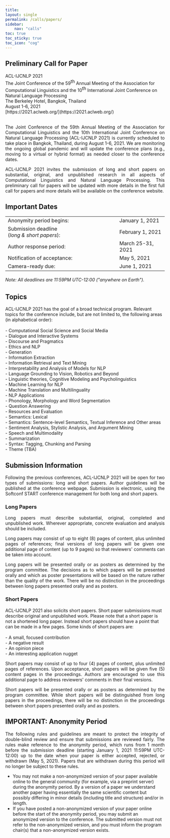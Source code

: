 ```yaml
---
title: 
layout: single
permalink: /calls/papers/
sidebar: 
    nav: "calls"
toc: true
toc_sticky: true
toc_icon: "cog"
---
```


<h2>Preliminary Call for Paper</h2>
ACL-IJCNLP 2021 <br>
The Joint Conference of the 59<span style="vertical-align: super;">th</span> Annual Meeting of the Association for Computational Linguistics and the 10<span style="vertical-align: super;">th</span> International Joint Conference on 
Natural Language Processing<br>
The Berkeley Hotel, Bangkok, Thailand<br>
August 1-6, 2021  <br>
[https://2021.aclweb.org/](https://2021.aclweb.org/)<br><br>

<p align="justify">The Joint Conference of the 59th Annual Meeting of the Association for Computational 
Linguistics and the 10th International Joint Conference on Natural Language Processing 
(ACL-IJCNLP 2021) is currently scheduled to take place in Bangkok, Thailand, during 
August 1-6, 2021. We are monitoring the ongoing global pandemic and will update 
the conference plans (e.g., moving to a virtual or hybrid format) as needed closer to the conference dates.</p>

<p align="justify">ACL-IJCNLP 2021 invites the submission of long and short papers on substantial, 
original, and unpublished research in all aspects of Computational Linguistics and Natural 
Language Processing. This preliminary call for papers will be updated with more details 
in the first full call for papers and more details will be available on the conference website.</p>

<h2>Important Dates</h2>
<table style="width: 100%">
    <tbody>
        <tr>
            <td style="width: 70%;">Anonymity period begins: </td>
            <td style="width: 30%;">January 1, 2021</td>
        </tr>
        <tr>
            <td style="width: 70%;">Submission deadline<br/>(<i>long &amp; short papers</i>): </td>
            <td style="width: 30%;">February 1, 2021</td>
        </tr>
        <tr>
            <td style="width: 70%;">Author response period:</td>
            <td style="width: 30%;">March 25-31, 2021</td>
        </tr>
        <tr>
            <td style="width: 70%;">Notification of acceptance: </td>
            <td style="width: 30%;">May 5, 2021</td>
        </tr>       
        <tr>
            <td style="width: 70%;">Camera-ready due: </td>
            <td style="width: 30%;">June 1, 2021</td>      
        </tr>             
</tbody>
</table>
<h6>Note: All deadlines are 11:59PM UTC-12:00 ("anywhere on Earth").</h6>
<h2>Topics</h2>
ACL-IJCNLP 2021 has the goal of a broad technical program. Relevant topics 
for the conference include, but are not limited to, the following areas (in alphabetical order):<br/><br/>
    - Computational Social Science and Social Media<br>
    - Dialogue and Interactive Systems<br>
    - Discourse and Pragmatics<br>
    - Ethics and NLP<br>
    - Generation<br>
    - Information Extraction<br>
    - Information Retrieval and Text Mining<br>
    - Interpretability and Analysis of Models for NLP<br>
    - Language Grounding to Vision, Robotics and Beyond<br>
    - Linguistic theories, Cognitive Modeling and Psycholinguistics<br>
    - Machine Learning for NLP<br>
    - Machine Translation and Multilinguality<br>
    - NLP Applications<br>
    - Phonology, Morphology and Word Segmentation<br>
    - Question Answering<br>
    - Resources and Evaluation<br>
    - Semantics: Lexical<br>
    - Semantics: Sentence-level Semantics, Textual Inference and Other areas<br>
    - Sentiment Analysis, Stylistic Analysis, and Argument Mining<br>
    - Speech and Multimodality<br>
    - Summarization<br>
    - Syntax: Tagging, Chunking and Parsing<br>
    - Theme (TBA)<br>
<h2>Submission Information</h2>
<p align="justify">Following the previous conferences, ACL-IJCNLP 2021 will be open for two 
types of submissions: long and short papers. Author guidelines will be published 
at the conference webpage. Submission is electronic, using the Softconf START 
conference management for both long and short papers.</p>
<h3>Long Papers</h3>
<p align="justify">Long papers must describe substantial, original, completed and unpublished work. 
Wherever appropriate, concrete evaluation and analysis should be included.</p>
<p align="justify">Long papers may consist of up to eight (8) pages of content, plus unlimited 
pages of references; final versions of long papers will be given one additional page of content 
(up to 9 pages) so that reviewers' comments can be taken into account.</p>
<p align="justify">Long papers will be presented orally or as posters as determined by 
the program committee. The decisions as to which papers will be presented orally and 
which as poster presentations will be based on the nature rather than the quality of the work. 
There will be no distinction in the proceedings between long papers presented orally and as posters.</p>
<h3>Short Papers</h3>
ACL-IJCNLP 2021 also solicits short papers. Short paper submissions 
must describe original and unpublished work. Please note that a short paper is not a 
shortened long paper. Instead short papers should have a point that can be made 
in a few pages. Some kinds of short papers are:<br/><br/>
    - A small, focused contribution <br/>
    - A negative result<br/>
    - An opinion piece<br/>
    - An interesting application nugget<br/>

<p align="justify">Short papers may consist of up to four (4) pages of content, plus unlimited 
pages of references. Upon acceptance, short papers will be given five (5) content pages 
in the proceedings. Authors are encouraged to use this additional page to address reviewers' 
comments in their final versions.</p>
<p align="justify">Short papers will be presented orally or as posters as determined by the 
program committee. While short papers will be distinguished from long papers in the proceedings, 
there will be no distinction in the proceedings between short papers presented orally and as posters.</p>
<h2>IMPORTANT: Anonymity Period</h2>
<p align="justify">The following rules and guidelines are meant to protect the integrity of double-blind 
review and ensure that submissions are reviewed fairly. The rules make reference to the anonymity 
period, which runs from 1 month before the submission deadline (starting January 1, 2021 11:59PM 
UTC-12:00) up to the date when your paper is either accepted, rejected, or withdrawn (May 5, 2021). 
Papers that are withdrawn during this period will no longer be subject to these rules.</p>

- You may not make a non-anonymized version of your paper available online to the 
general community (for example, via a preprint server) during the anonymity period. 
By a version of a paper we understand another paper having essentially the same 
scientific content but possibly differing in minor details (including title and structure) and/or in length.<br/>
- If you have posted a non-anonymized version of your paper online before the start of the anonymity 
period, you may submit an anonymized version to the conference. The submitted version 
must not refer to the non-anonymized version, and you must inform the program chair(s) 
that a non-anonymized version exists.<br/>












